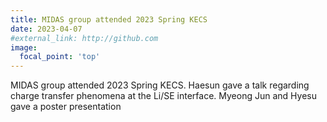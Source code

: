```yaml
---
title: MIDAS group attended 2023 Spring KECS
date: 2023-04-07
#external_link: http://github.com
image:
  focal_point: 'top'
---
```


MIDAS group attended 2023 Spring KECS.
Haesun gave a talk regarding charge transfer phenomena at the Li/SE interface. 
Myeong Jun and Hyesu gave a poster presentation

<!--more-->
